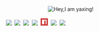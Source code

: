 <div align="center">
   <picture>
      &nbsp;&nbsp;&nbsp;&nbsp;&nbsp;&nbsp;&nbsp;&nbsp;&nbsp;&nbsp;&nbsp;&nbsp;&nbsp;&nbsp;
      &nbsp;&nbsp;&nbsp;&nbsp;&nbsp;&nbsp;&nbsp;&nbsp;&nbsp;&nbsp;&nbsp;&nbsp;&nbsp;&nbsp;
      &nbsp;&nbsp;&nbsp;&nbsp;&nbsp;&nbsp;&nbsp;&nbsp;&nbsp;&nbsp;&nbsp;&nbsp;&nbsp;&nbsp;
      <source media="(prefers-color-scheme: dark)" srcset="https://readme-typing-svg.demolab.com?font=Playwrite+HU&weight=400&size=20&pause=1000&color=FFFFFF&vCenter=true&random=false&width=435&height=31&lines=Hey%2CI+am+yaxingson!%F0%9F%91%8B">
      <source media="(prefers-color-scheme: light)" srcset="https://readme-typing-svg.demolab.com?font=Playwrite+HU&weight=400&size=20&pause=1000&color=666666&vCenter=true&random=false&width=435&height=31&lines=Hey%2CI+am+yaxingson!%F0%9F%91%8B">
      <img alt="Hey,I am yaxing!" src="">
   </picture>
   <br /><br />
   <div>
      <code><img height="20" src="https://gitlab.com/assets/favicon-72a2cad5025aa931d6ea56c3201d1f18e68a8cd39788c7c80d5b2b82aa5143ef.png"></code>&nbsp;
      <code><img height="20" src="https://camo.githubusercontent.com/6a5d2046028682a99b5fa88ef0f3399c9bced1d514179686a3973a323bccbf44/68747470733a2f2f7777772e6a7364656c6976722e636f6d2f69636f6e5f323536783235362e706e67"></code>&nbsp;
      <code><img height="20" src="https://pypi.org/static/images/logo-small.8998e9d1.svg"></code>&nbsp;
      <code><img height="16" src="https://pengzhanbo.cn/images/jsr-logo.svg"></code>&nbsp;
      <code><img height="20" src="https://raw.githubusercontent.com/github/explore/80688e429a7d4ef2fca1e82350fe8e3517d3494d/topics/npm/npm.png"></code>&nbsp;
      <code><img height="20" src="https://skillicons.dev/icons?i=docker"></code>&nbsp;
      <code><img height="22" src="https://hugging-face.cn/front/assets/huggingface_logo-noborder.svg"></code>
      &nbsp;&nbsp;&nbsp;
   </div>
   <br /><br /><br />
   <div>
      <a href="https://yaxingson.me"><img src="https://img.shields.io/badge/-blog-%23f6f8fa?style=for-the-badge&logo=about.me&labelColor=gray" alt="" /></a>&nbsp;&nbsp;&nbsp;&nbsp;&nbsp;
      <a href="https://juejin.cn/user/1937798247227991"><img src="https://img.shields.io/badge/-juejin-%23f6f8fa?style=for-the-badge&logo=juejin&labelColor=%231e80ff&logoColor=white" alt="" /></a>&nbsp;&nbsp;&nbsp;&nbsp;&nbsp;
      <a href="https://space.bilibili.com/549654255"><img src="https://img.shields.io/badge/-bilibili-%23f6f8fa?style=for-the-badge&logo=bilibili&labelColor=%2300a1d6&logoColor=white" alt="" /></a>&nbsp;&nbsp;&nbsp;&nbsp;&nbsp;
      <a href="https://www.tiktok.com/@yaxingson"><img src="https://img.shields.io/badge/-tiktok-%23f6f8fa?style=for-the-badge&logo=tiktok&labelColor=%23090909&logoColor=white" alt="" /></a>&nbsp;&nbsp;&nbsp;&nbsp;&nbsp;
      <a href=""><img src="https://img.shields.io/badge/-bluesky-%23f6f8fa?style=for-the-badge&logo=bluesky&labelColor=rgb(0%2C%20133%2C%20255)&logoColor=white" alt="" /></a>&nbsp;&nbsp;&nbsp;&nbsp;&nbsp;
      <a href=""><img src="https://img.shields.io/badge/-wechat-%23f6f8fa?style=for-the-badge&logo=wechat&labelColor=%2307c160&logoColor=white" alt="" /></a>
   </div>
</div>



